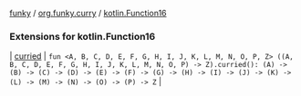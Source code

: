 [funky](../../index.md) / [org.funky.curry](../index.md) / [kotlin.Function16](.)

### Extensions for kotlin.Function16

| [curried](curried.md) | `fun <A, B, C, D, E, F, G, H, I, J, K, L, M, N, O, P, Z> ((A, B, C, D, E, F, G, H, I, J, K, L, M, N, O, P) -> Z).curried(): (A) -> (B) -> (C) -> (D) -> (E) -> (F) -> (G) -> (H) -> (I) -> (J) -> (K) -> (L) -> (M) -> (N) -> (O) -> (P) -> Z` |

